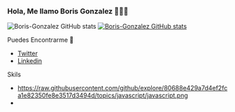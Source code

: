 ### Hola, Me llamo Boris Gonzalez 👋👨‍💻


![Boris-Gonzalez GitHub stats](https://github-readme-stats.vercel.app/api?username=BorisGonzalez)
[![Boris-Gonzalez GitHub stats](https://github-readme-stats.vercel.app/api?username=BorisGonzalez)](https://github.com/anuraghazra/github-readme-stats)

Puedes Encontrarme 🙋
- [Twitter](https://twitter.com/BorisGonzale1)
- [Linkedin](https://www.linkedin.com/in/boris-gonz%C3%A1lez-salazar-4b9b871b2/)

Skils
- https://raw.githubusercontent.com/github/explore/80688e429a7d4ef2fca1e82350fe8e3517d3494d/topics/javascript/javascript.png
- 
<!--
**Boris-Gonzalez/Boris-Gonzalez** is a ✨ _special_ ✨ repository because its `README.md` (this file) appears on your GitHub profile.

Here are some ideas to get you started:

- 🔭 I’m currently working on ...
- 🌱 I’m currently learning ...
- 👯 I’m looking to collaborate on ...
- 🤔 I’m looking for help with ...
- 💬 Ask me about ...
- 📫 How to reach me: ...
- 😄 Pronouns: ...
- ⚡ Fun fact: ...
-->
